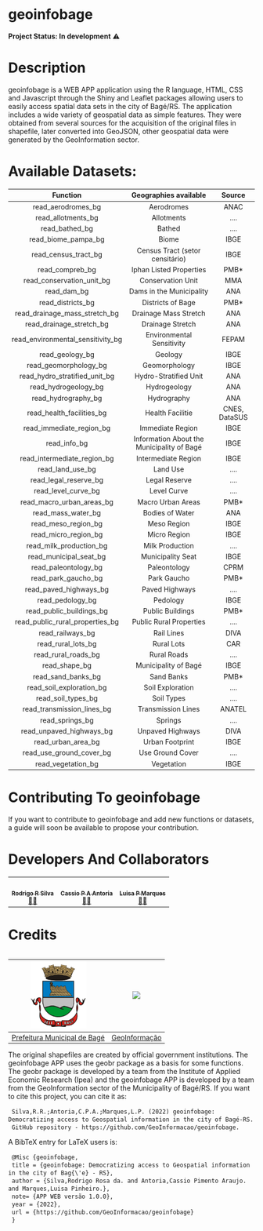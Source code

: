 # **geoinfobage**

**Project Status: In development** :warning:

# **Description**
geoinfobage is a WEB APP application using the R language, HTML, CSS and Javascript through the Shiny and Leaflet packages allowing users to easily access spatial data sets in the city of Bagé/RS. The application includes a wide variety of geospatial data as simple features. They were obtained from several sources for the acquisition of the original files in shapefile, later converted into GeoJSON, other geospatial data were generated by the GeoInformation sector.

# **Available Datasets:**

|           Function                |            Geographies available           |     Source    |
|:---------------------------------:|:------------------------------------------:|:-------------:|
|     read_aerodromes_bg            |                  Aerodromes                |      ANAC     |
|     read_allotments_bg            |                  Allotments                |      ....     |
|        read_bathed_bg             |                    Bathed                  |      ....     |
|      read_biome_pampa_bg          |                    Biome                   |      IBGE     |
|     read_census_tract_bg          |       Census Tract (setor censitário)      |      IBGE     |
|        read_compreb_bg            |           Iphan Listed Properties          |      PMB*     |    
|  read_conservation_unit_bg        |              Conservation Unit             |      MMA      |
|        read_dam_bg                |          Dams in the Municipality          |      ANA      |
|    read_districts_bg              |              Districts of Bage             |      PMB*     |
|read_drainage_mass_stretch_bg      |            Drainage Mass Stretch           |      ANA      |
|   read_drainage_stretch_bg        |               Drainage Stretch             |      ANA      |
| read_environmental_sensitivity_bg |           Environmental Sensitivity        |      FEPAM    |
|      read_geology_bg              |                   Geology                  |      IBGE     |
|   read_geomorphology_bg           |                Geomorphology               |      IBGE     |
| read_hydro_stratified_unit_bg     |            Hydro-Stratified Unit           |      ANA      |
|    read_hydrogeology_bg           |                Hydrogeology                |      ANA      |
|     read_hydrography_bg           |                Hydrography                 |      ANA      |
|  read_health_facilities_bg        |              Health Facilitie              | CNES, DataSUS |
|   read_immediate_region_bg        |              Immediate Region              |      IBGE     |
|         read_info_bg              | Information About the Municipality of Bagé |      IBGE     |
| read_intermediate_region_bg       |             Intermediate Region            |      IBGE     |
|      read_land_use_bg             |                  Land Use                  |      ....     |
|    read_legal_reserve_bg          |               Legal Reserve                |      ....     |
|     read_level_curve_bg           |                Level Curve                 |      ....     |
|  read_macro_urban_areas_bg        |              Macro Urban Areas             |      PMB*     | 
|      read_mass_water_bg           |               Bodies of Water              |      ANA      |
|     read_meso_region_bg           |                 Meso Region                |      IBGE     |
|     read_micro_region_bg          |                Micro Region                |      IBGE     |
|   read_milk_production_bg         |               Milk Production              |      ....     |
|    read_municipal_seat_bg         |              Municipality Seat             |      IBGE     |
|     read_paleontology_bg          |                Paleontology                |      CPRM     |
|      read_park_gaucho_bg          |                Park Gaucho                 |      PMB*     |
|     read_paved_highways_bg        |              Paved Highways                |      ....     |
|       read_pedology_bg            |                  Pedology                  |      IBGE     |
|  read_public_buildings_bg         |              Public Buildings              |      PMB*     |
|  read_public_rural_properties_bg  |          Public Rural Properties           |      ....     |
|       read_railways_bg            |                 Rail Lines                 |      DIVA     |
|      read_rural_lots_bg           |                 Rural Lots                 |      CAR      |
|     read_rural_roads_bg           |                Rural Roads                 |      ....     |
|        read_shape_bg              |            Municipality of Bagé            |      IBGE     |
|     read_sand_banks_bg            |                 Sand Banks                 |      PMB*     |
|   read_soil_exploration_bg        |              Soil Exploration              |      ....     |
|     read_soil_types_bg            |                  Soil Types                |      ....     |
| read_transmission_lines_bg        |             Transmission Lines             |     ANATEL    |
|       read_springs_bg             |                   Springs                  |      ....     |
|  read_unpaved_highways_bg         |              Unpaved Highways              |      DIVA     |
|      read_urban_area_bg           |               Urban Footprint              |      IBGE     |
|   read_use_ground_cover_bg        |              Use Ground Cover              |      ....     |
|     read_vegetation_bg            |                 Vegetation                 |      IBGE     |


# **Contributing To geoinfobage**
If you want to contribute to geoinfobage and add new functions or datasets, a guide will soon be available to propose your contribution.

# **Developers And Collaborators**

<table>
  <tr>
    <td align="center"><a href="https://github.com/Prof-Rodrigo-Silva"><img style="border-radius: 50%;" src="https://avatars.githubusercontent.com/u/33011697?v=4" width="100px;" alt=""/><br /><sub><b>Rodrigo R Silva</b></sub></a><br /><a href="https://github.com/Prof-Rodrigo-Silva" title="Desenvolvedor">👨‍🚀</a></td>
    <td align="center"><a href="https://github.com/GeoDataBase"><img style="border-radius: 50%;" src="https://avatars.githubusercontent.com/u/67596225?v=4" width="100px;" alt=""/><br /><sub><b>Cassio P A Antoria</b></sub></a><br /><a href="https://github.com/GeoDataBase" title="Desenvolvedor">👨‍🚀</a></td>
    <td align="center"><a href="https://github.com/luisamarques"><img style="border-radius: 50%;" src="https://avatars.githubusercontent.com/u/37715209?v=4" width="100px;" alt=""/><br /><sub><b>Luisa P Marques</b></sub></a><br /><a href="https://github.com/luisamarques" title="Desenvolvedora">👨‍🚀</a></td>

  </tr>
<table>

# **Credits**
<right>

| <img src="https://github.com/GeoInformacao/geoinfobage/blob/master/logobage.png" width=115> | <img src="https://github.com/GeoInformacao/geoinfobage/blob/master/logogeoinformacao.png" width=75> |
|----------------------------------------------------------------------------------------------|------------------------------------------------------------------------------------------------------|
|                  [Prefeitura Municipal de Bagé](https://www.bage.rs.gov.br/)                 |                        [GeoInformação](https://sites.google.com/site/ggcbage/)                       |

</right>

The original shapefiles are created by official government institutions. The geoinfobage APP uses the geobr package as a basis for some functions.
The geobr package is developed by a team from the Institute of Applied Economic Research (Ipea) and the geoinfobage APP is developed by a team from the GeoInformation sector of the Municipality of Bagé/RS. If you want to cite this project, you can cite it as:

     Silva,R.R.;Antoria,C.P.A.;Marques,L.P. (2022) geoinfobage: Democratizing access to Geospatial information in the city of Bagé-RS.
     GitHub repository - https://github.com/GeoInformacao/geoinfobage.
     
    
A BibTeX entry for LaTeX users is:

     @Misc {geoinfobage,
     title = {geoinfobage: Democratizing access to Geospatial information in the city of Bag{\'e} - RS},
     author = {Silva,Rodrigo Rosa da. and Antoria,Cassio Pimento Araujo. and Marques,Luisa Pinheiro.},
     note= {APP WEB versão 1.0.0},
     year = {2022},
     url = {https://github.com/GeoInformacao/geoinfobage}
     }


